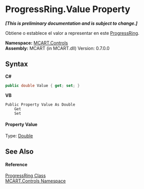 # ProgressRing.Value Property 
 _**\[This is preliminary documentation and is subject to change.\]**_

Obtiene o establece el valor a representar en este <a href="479c7f61-4494-3db6-3c8c-d3948d9ce248">ProgressRing</a>.

**Namespace:**&nbsp;<a href="1c9d7a8e-81d4-838a-f87d-7379b253b6ce">MCART.Controls</a><br />**Assembly:**&nbsp;MCART (in MCART.dll) Version: 0.7.0.0

## Syntax

**C#**<br />
``` C#
public double Value { get; set; }
```

**VB**<br />
``` VB
Public Property Value As Double
	Get
	Set
```


#### Property Value
Type: <a href="http://msdn2.microsoft.com/es-es/library/643eft0t" target="_blank">Double</a>

## See Also


#### Reference
<a href="479c7f61-4494-3db6-3c8c-d3948d9ce248">ProgressRing Class</a><br /><a href="1c9d7a8e-81d4-838a-f87d-7379b253b6ce">MCART.Controls Namespace</a><br />